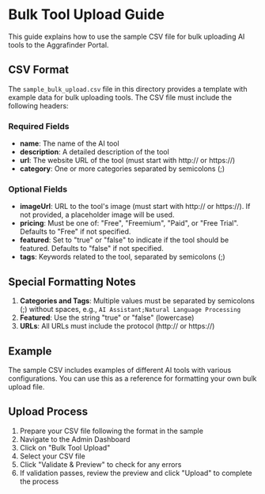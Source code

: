 # Bulk Tool Upload Guide

This guide explains how to use the sample CSV file for bulk uploading AI tools to the Aggrafinder Portal.

## CSV Format

The `sample_bulk_upload.csv` file in this directory provides a template with example data for bulk uploading tools. The CSV file must include the following headers:

### Required Fields

- **name**: The name of the AI tool
- **description**: A detailed description of the tool
- **url**: The website URL of the tool (must start with http:// or https://)
- **category**: One or more categories separated by semicolons (;)

### Optional Fields

- **imageUrl**: URL to the tool's image (must start with http:// or https://). If not provided, a placeholder image will be used.
- **pricing**: Must be one of: "Free", "Freemium", "Paid", or "Free Trial". Defaults to "Free" if not specified.
- **featured**: Set to "true" or "false" to indicate if the tool should be featured. Defaults to "false" if not specified.
- **tags**: Keywords related to the tool, separated by semicolons (;)

## Special Formatting Notes

1. **Categories and Tags**: Multiple values must be separated by semicolons (;) without spaces, e.g., `AI Assistant;Natural Language Processing`
2. **Featured**: Use the string "true" or "false" (lowercase)
3. **URLs**: All URLs must include the protocol (http:// or https://)

## Example

The sample CSV includes examples of different AI tools with various configurations. You can use this as a reference for formatting your own bulk upload file.

## Upload Process

1. Prepare your CSV file following the format in the sample
2. Navigate to the Admin Dashboard
3. Click on "Bulk Tool Upload"
4. Select your CSV file
5. Click "Validate & Preview" to check for any errors
6. If validation passes, review the preview and click "Upload" to complete the process
